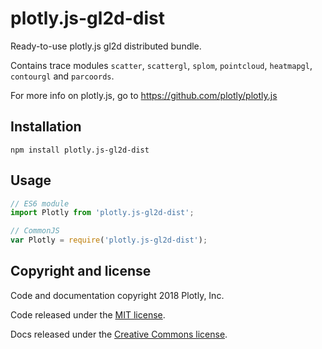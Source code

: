 # plotly.js-gl2d-dist

Ready-to-use plotly.js gl2d distributed bundle.

Contains trace modules `scatter`, `scattergl`, `splom`, `pointcloud`, `heatmapgl`, `contourgl` and `parcoords`.

For more info on plotly.js, go to https://github.com/plotly/plotly.js

## Installation

```
npm install plotly.js-gl2d-dist
```
## Usage

```js
// ES6 module
import Plotly from 'plotly.js-gl2d-dist';

// CommonJS
var Plotly = require('plotly.js-gl2d-dist');
```

## Copyright and license

Code and documentation copyright 2018 Plotly, Inc.

Code released under the [MIT license](https://github.com/plotly/plotly.js/blob/master/LICENSE).

Docs released under the [Creative Commons license](https://github.com/plotly/documentation/blob/source/LICENSE).
